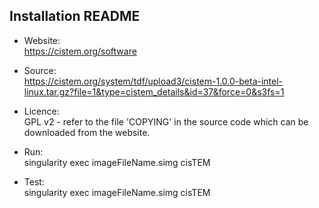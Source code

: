 ## Installation README

* Website:  
            https://cistem.org/software 
* Source:   
            https://cistem.org/system/tdf/upload3/cistem-1.0.0-beta-intel-linux.tar.gz?file=1&type=cistem_details&id=37&force=0&s3fs=1

* Licence:  
            GPL v2 - refer to the file 'COPYING' in the source code which can be downloaded from the website.

* Run:      
            singularity exec imageFileName.simg cisTEM

* Test:     
            singularity exec imageFileName.simg cisTEM

